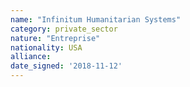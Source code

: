 ```yaml
---
name: "Infinitum Humanitarian Systems"
category: private_sector
nature: "Entreprise"
nationality: USA
alliance: 
date_signed: '2018-11-12'
---
```

    